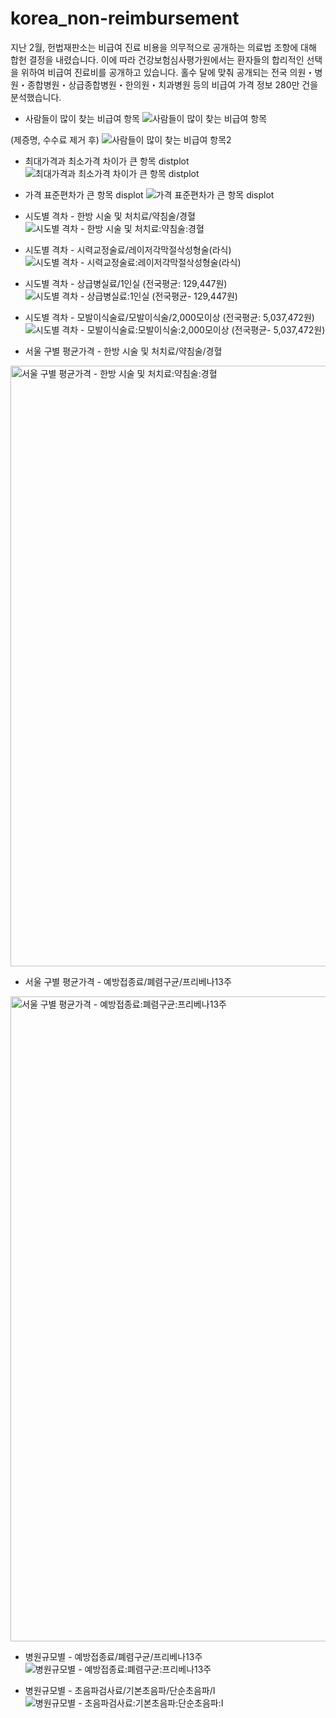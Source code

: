 # korea_non-reimbursement
지난 2월, 헌법재판소는 비급여 진료 비용을 의무적으로 공개하는 의료법 조항에 대해 합헌 결정을 내렸습니다. 이에 따라 건강보험심사평가원에서는 환자들의 합리적인 선택을 위하여 비급여 진료비를 공개하고 있습니다. 홀수 달에 맞춰 공개되는 전국 의원・병원・종합병원・상급종합병원・한의원・치과병원 등의 비급여 가격 정보 280만 건을 분석했습니다. 

- 사람들이 많이 찾는 비급여 항목
![사람들이 많이 찾는 비급여 항목](https://github.com/dain-son/korea_non-reimbursement/assets/68219415/4a9d717d-b6c4-4001-994d-dff267cbb09a)

(제증명, 수수료 제거 후)
![사람들이 많이 찾는 비급여 항목2](https://github.com/dain-son/korea_non-reimbursement/assets/68219415/86fd345c-42d6-4049-beb4-f07fd71a5186)



- 최대가격과 최소가격 차이가 큰 항목 distplot
![최대가격과 최소가격 차이가 큰 항목 distplot](https://github.com/dain-son/korea_non-reimbursement/assets/68219415/58ad9d2d-569b-4d76-b108-55c8c9fcba07)

- 가격 표준편차가 큰 항목 displot
![가격 표준편차가 큰 항목 displot](https://github.com/dain-son/korea_non-reimbursement/assets/68219415/1ba6ad54-1c79-445c-a5d7-7d0f000d2bdc)

- 시도별 격차 - 한방 시술 및 처치료/약침술/경혈
![시도별 격차 - 한방 시술 및 처치료:약침술:경혈](https://github.com/dain-son/korea_non-reimbursement/assets/68219415/04fe6cfd-417f-4bda-91a6-ebfeba7d4ec2)

- 시도별 격차 - 시력교정술료/레이저각막절삭성형술(라식)
![시도별 격차 - 시력교정술료:레이저각막절삭성형술(라식)](https://github.com/dain-son/korea_non-reimbursement/assets/68219415/fa434766-4801-4108-839f-8f19b3653a3d)


- 시도별 격차 - 상급병실료/1인실 (전국평균: 129,447원)
![시도별 격차 - 상급병실료:1인실 (전국평균- 129,447원)](https://github.com/dain-son/korea_non-reimbursement/assets/68219415/c00fa085-f30c-4e68-8121-79638e1b4d00)


- 시도별 격차 - 모발이식술료/모발이식술/2,000모이상 (전국평균: 5,037,472원)
![시도별 격차 - 모발이식술료:모발이식술:2,000모이상 (전국평균- 5,037,472원)](https://github.com/dain-son/korea_non-reimbursement/assets/68219415/7af3626a-62bc-4e0b-afd8-c875f6a3b02b)

- 서울 구별 평균가격 - 한방 시술 및 처치료/약침술/경혈
<img width="961" alt="서울 구별 평균가격 - 한방 시술 및 처치료:약침술:경혈" src="https://github.com/dain-son/korea_non-reimbursement/assets/68219415/1445d4ec-cc61-4d2e-aee8-32bf33f4d68d">


- 서울 구별 평균가격 - 예방접종료/폐렴구균/프리베나13주
<img width="1032" alt="서울 구별 평균가격 - 예방접종료:폐렴구균:프리베나13주" src="https://github.com/dain-son/korea_non-reimbursement/assets/68219415/cf8d45ab-0d18-4928-a072-051418ba94eb">


- 병원규모별 - 예방접종료/폐렴구균/프리베나13주
![병원규모별 - 예방접종료:폐렴구균:프리베나13주](https://github.com/dain-son/korea_non-reimbursement/assets/68219415/0f4ea3ea-22ab-473b-934c-f2c2a2518212)


- 병원규모별 - 초음파검사료/기본초음파/단순초음파/Ⅰ
![병원규모별 - 초음파검사료:기본초음파:단순초음파:Ⅰ](https://github.com/dain-son/korea_non-reimbursement/assets/68219415/7804b692-6b98-4f08-bad7-73bb68e7ca05)

